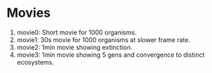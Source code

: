 # Movies

1. movie0: Short movie for 1000 organisms.
2. movie1: 30s movie for 1000 organisms at slower frame rate.
3. movie2: 1min movie showing extinction.
4. movie3: 1min movie showing 5 gens and convergence to distinct ecosystems.